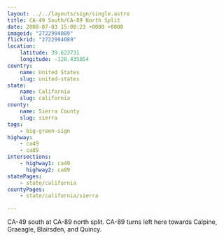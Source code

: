 ```yaml
---
layout: ../../layouts/sign/single.astro
title: CA-49 South/CA-89 North Split
date: 2008-07-03 15:00:23 +0000 +0000
imageid: "2722994089"
flickrid: "2722994089"
location:
    latitude: 39.623731
    longitude: -120.435054
country:
    name: United States
    slug: united-states
state:
    name: California
    slug: california
county:
    name: Sierra County
    slug: sierra
tags:
    - big-green-sign
highway:
    - ca49
    - ca89
intersections:
    - highway1: ca49
      highway2: ca89
statePages:
    - state/california
countyPages:
    - state/california/sierra

---
```

CA-49 south at CA-89 north split.  CA-89 turns left here towards Calpine, Graeagle, Blairsden, and Quincy.